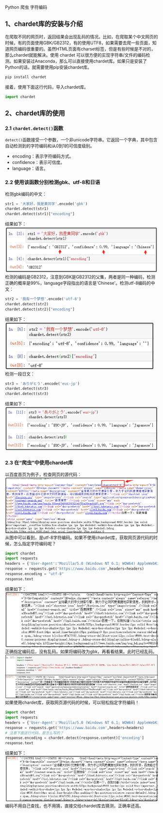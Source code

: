 Python 爬虫 字符编码
<a name="ZOi7z"></a>
## 1、chardet库的安装与介绍
在爬取不同的网页时，返回结果会出现乱码的情况。比如，在爬取某个中文网页的时候，有的页面使用GBK/GB2312，有的使用UTF8，如果需要去爬一些页面，知道网页编码很重要的。虽然HTML页面有charset标签，但是有些时候是不对的，那么chardet就能解决。使用 chardet 可以很方便的实现字符串/文件的编码检测。如果安装过Anaconda，那么可以直接使用chardet库。如果只是安装了Python的话，就需要使用pip安装chardet库。
```bash
pip install chardet
```
接着，使用下面这行代码，导入chardet库。
```python
import chardet
```
<a name="LhZen"></a>
## 2、chardet库的使用
<a name="xYnkK"></a>
### 2.1 `chardet.detect()`函数
`detect()`函数接受一个参数，一个非unicode字符串。它返回一个字典，其中包含自动检测到的字符编码和从0到1的可信度级别。

- encoding：表示字符编码方式。
- confidence：表示可信度。
- language：语言。
<a name="3cf02c39"></a>
### 2.2 使用该函数分别检测gbk、utf-8和日语
检测gbk编码的中文：
```python
str1 = '大家好，我是黄同学'.encode('gbk')
chardet.detect(str1)
chardet.detect(str1)["encoding"]
```
结果如下：<br />![](./img/1617805743081-7e6508ea-3f47-4388-a74f-56cdcc5a95e3.png)<br />检测的编码是GB2312，注意到GBK是GB2312的父集，两者是同一种编码，检测正确的概率是99%，language字段指出的语言是'Chinese'。检测utf-8编码的中文：
```python
str2 = '我有一个梦想'.encode('utf-8')
chardet.detect(str2)
chardet.detect(str2)["encoding"]
```
结果如下：![](./img/1617805743200-26bfe17e-41ac-4c5c-89e9-db11e4417dc2.png)<br />检测一段日文：
```python
str3 = 'ありがとう'.encode('euc-jp')
chardet.detect(str3)
chardet.detect(str3)
```
结果如下：![](./img/1617805743032-5043be7b-2c36-4404-b978-55fe97b1c2f1.png)
<a name="k9bVS"></a>
### 2.3 在“爬虫”中使用chardet库
以百度首页为例子，检查网页的源代码：![](./img/1617805743600-f89b3eed-937a-4746-a913-20e9ec7b8e3f.png)<br />从图中可以看到，是utf-8字符编码。如果不使用chardet库，获取网页源代码的时候，怎么指定字符编码呢？
```python
import chardet
import requests
headers = {'User-Agent':'Mozilla/5.0 (Windows NT 6.1; WOW64) AppleWebKit/537.36 (KHTML, like Gecko) Chrome/55.0.2883.87 Safari/537.36'}
response = requests.get('https://www.baidu.com',headers=headers)
response.encoding = "utf-8"
response.text
```
结果如下：![](./img/1617805743682-c2954b92-5ffc-4bbc-b1b9-ec4f76de0b1d.png)<br />正确指定编码后，没有乱码。如果将编码改为gbk，再看看结果。此时已经乱码。![](./img/1617805743902-1cc1d4c9-ce9c-4c43-88f9-5792a5ca3367.png)<br />如果使用chardet库，获取网页源代码的时候，可以轻松指定字符编码！
```python
import chardet
import requests
headers = {'User-Agent':'Mozilla/5.0 (Windows NT 6.1; WOW64) AppleWebKit/537.36 (KHTML, like Gecko) Chrome/55.0.2883.87 Safari/537.36'}
response = requests.get('https://www.baidu.com',headers=headers)
# 注意下面这行代码，是怎么写的？
response.encoding = chardet.detect(response.content)['encoding']
response.text
```
结果如下：![](./img/1617805743966-a9575b39-c623-4c11-a56a-2fa955de26b8.png)<br />编码不用自己查找，也不用猜，直接交给chardet库去猜测，正确率还高。
